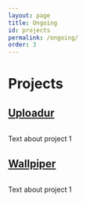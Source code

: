 ```yaml
---
layout: page
title: Ongoing
id: projects
permalink: /ongoing/
order: 3
---
```


# Projects

<div class="apps-container uploadur-container">
    <div class="icon">
      <h2><a href="http://selovert.github.io/Uploadur">Uploadur</a></h2>
      <a href="http://selovert.github.io/Uploadur"><img src="{{ site.baseurl }}/images/uploadur-icon.png" alt="" /></a>
    </div>
    <div class="info">
      <p>
        Text about project 1
      </p>
    </div>
    <div class="clearfix"></div>
</div>

<div class="clearfix separator"></div>

<div class="apps-container wallpiper-container">
    <div class="icon">
      <h2><a href="http://selovert.github.io/Wallpiper">Wallpiper</a></h2>
      <a href="http://selovert.github.io/Wallpiper"><img src="{{ site.baseurl }}/images/wallpiper-icon.png" alt="" /></a>
    </div>
    <div class="info">
      <p>
        Text about project 1
      </p>
    </div>
    <div class="clearfix"></div>
</div>

